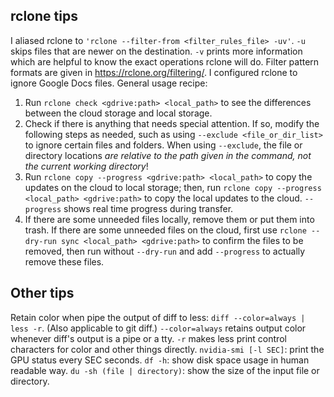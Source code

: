 ## rclone tips
I aliased rclone to `'rclone --filter-from <filter_rules_file> -uv'`. `-u` skips files that are newer on the destination. `-v` prints more information which are helpful to know the exact operations rclone will do. Filter pattern formats are given in <https://rclone.org/filtering/>.
I configured rclone to ignore Google Docs files.
General usage recipe:
1. Run `rclone check <gdrive:path> <local_path>` to see the differences between the cloud storage and local storage.
2. Check if there is anything that needs special attention. If so, modify the following steps as needed, such as using `--exclude <file_or_dir_list>` to ignore certain files and folders. When using `--exclude`, the file or directory locations *are relative to the path given in the command, not the current working directory*!
3. Run `rclone copy --progress <gdrive:path> <local_path>` to copy the updates on the cloud to local storage; then, run `rclone copy --progress <local_path> <gdrive:path>` to copy the local updates to the cloud. `--progress` shows real time progress during transfer. 
4. If there are some unneeded files locally, remove them or put them into trash. If there are some unneeded files on the cloud, first use `rclone --dry-run sync <local_path> <gdrive:path>` to confirm the files to be removed, then run without `--dry-run` and add `--progress` to actually remove these files.

## Other tips
Retain color when pipe the output of diff to less: `diff --color=always | less -r`. (Also applicable to git diff.) `--color=always` retains output color whenever diff's output is a pipe or a tty. `-r` makes less print control characters for color and other things directly.
`nvidia-smi [-l SEC]`: print the GPU status every SEC seconds.
`df -h`: show disk space usage in human readable way.
`du -sh (file | directory)`: show the size of the input file or directory.

